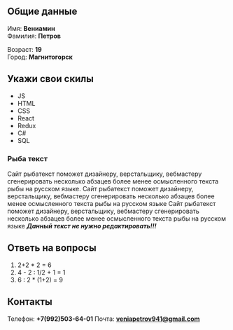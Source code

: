 ## Общие данные

Имя: **Вениамин**    
Фамилия: **Петров**

Возраст: **19**      
Город: **Магнитогорск**

## Укажи свои скилы

- JS
- HTML
- CSS
- React
- Redux
- C#
- SQL

### Рыба текст
Сайт рыбатекст поможет дизайнеру, верстальщику, вебмастеру сгенерировать несколько абзацев более менее осмысленного текста рыбы на русском языке.
Сайт рыбатекст поможет дизайнеру, верстальщику, вебмастеру сгенерировать несколько абзацев более менее осмысленного текста рыбы на русском языке
Сайт рыбатекст поможет дизайнеру, верстальщику, вебмастеру сгенерировать несколько абзацев более менее осмысленного текста рыбы на русском языке
***Данный текст не нужно редактировать!!!***

## Ответь на вопросы

1. 2+2 * 2 = 6
2. 4 - 2 : 1/2 + 1 = 1
3. 6 : 2 * (1+2) = 9
## Контакты

Телефон: **+7(992)503-64-01**
Почта: **veniapetrov941@gmail.com**